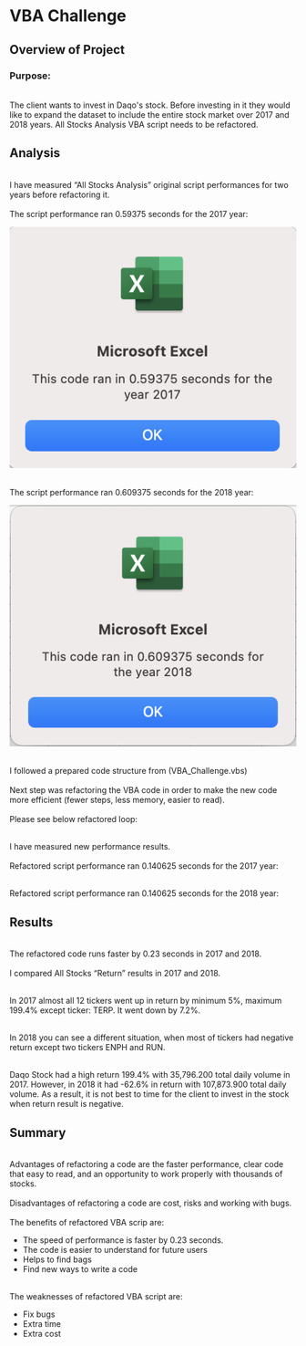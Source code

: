 # VBA Challenge
## Overview of Project
### Purpose: 
<br>The client wants to invest in Daqo's stock. Before investing in it they would like to expand the dataset to include the entire stock market over 2017 and 2018 years. All Stocks Analysis VBA script needs to be refactored.</br>

## Analysis 
<br> I have measured “All Stocks Analysis” original script performances for two years before refactoring it.</br>
<br>The script performance ran 0.59375 seconds for the 2017 year:</br>

![2017_result_before_refactoring](2017_result_before.png)

<br>The script performance ran 0.609375 seconds for the 2018 year:</br>

![2018_result_before_refactoring](2018_result_before.png)

<br>I followed a prepared code structure from (VBA_Challenge.vbs)</br>
<br>Next step was refactoring the VBA code in order to make the new code more efficient (fewer steps, less memory, easier to read).</br>
<br>Please see below refactored loop:</br>

<br>I have measured new performance results. </br>
<br>Refactored script performance ran 0.140625 seconds for the 2017 year:</br>

<br>Refactored script performance ran 0.140625 seconds for the 2018 year:</br>

## Results
<br>The refactored code runs faster by 0.23 seconds in 2017 and 2018.</br>
<br>I compared All Stocks “Return” results in 2017 and 2018.</br>

<br>In 2017 almost all 12 tickers went up in return by minimum 5%, maximum 199.4% except ticker: TERP. It went down by 7.2%.</br>   
 
<br>In 2018 you can see a different situation, when most of tickers had negative return except two tickers ENPH and RUN.</br>
 
<br>Daqo Stock had a high return 199.4% with 35,796.200 total daily volume in 2017. However, in 2018 it had -62.6% in return with 107,873.900 total daily volume. As a result, it is not best to time for the client to invest in the stock when return result is negative.</br>

## Summary
<br>Advantages of refactoring a code are the faster performance, clear code that easy to read, and an opportunity to work properly with thousands of stocks.</br>
<br>Disadvantages of refactoring a code are cost, risks and working with bugs.</br>
<br>The benefits of refactored VBA scrip are:</br>
-	The speed of performance is faster by 0.23 seconds. 
-	The code is easier to understand for future users
-	Helps to find bags
-	Find new ways to write a code

<br>The weaknesses of refactored VBA script are:</br>
- Fix bugs
-	Extra time 
-	Extra cost






